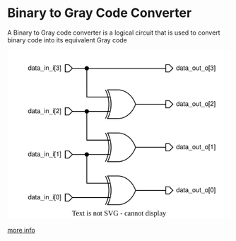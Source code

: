 # Binary to Gray Code Converter
A Binary to Gray code converter is a logical circuit that is used to convert binary code into its equivalent Gray code

<img src=../diagrams/bin_to_gray.svg>

[more info](https://www.geeksforgeeks.org/code-converters-binary-to-from-gray-code/)
